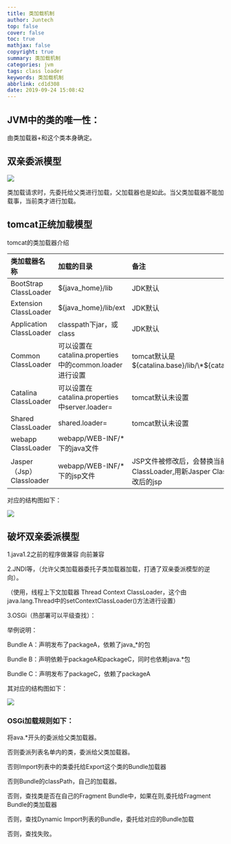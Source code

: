 ```yaml
---
title: 类加载机制
author: Juntech
top: false
cover: false
toc: true
mathjax: false
copyright: true
summary: 类加载机制
categories: jvm
tags: class loader
keywords: 类加载机制
abbrlink: cd1d308
date: 2019-09-24 15:08:42
---
```


## **JVM中的类的唯一性：**

由类加载器+和这个类本身确定。

## **双亲委派模型**

![](http://img.vim-cn.com/7b/8c603c6cf9d3be2851d07e5ab6c4bc1f4402e5.png)



类加载请求时，先委托给父类进行加载，父加载器也是如此。当父类加载器不能加载事，当前类才进行加载。

## **tomcat正统加载模型**

tomcat的类加载器介绍

| 类加载器名称              | 加载的目录                                             | 备注                                                         |
| :------------------------ | :----------------------------------------------------- | :----------------------------------------------------------- |
| BootStrap ClassLoader     | ${java\_home}/lib                                      | JDK默认                                                      |
| Extension ClassLoader     | ${java\_home}/lib/ext                                  | JDK默认                                                      |
| Application ClassLoader   | classpath下jar，或class                                | JDK默认                                                      |
| Common ClassLoader        | 可以设置在catalina.properties中的common.loader进行设置 | tomcat默认是${catalina.base}/lib/\*${catalina.home}/lib/\*   |
| Catalina ClassLoader      | 可以设置在catalina.properties中server.loader=          | tomcat默认未设置                                             |
| Shared ClassLoader        | shared.loader=                                         | tomcat默认未设置                                             |
| webapp ClassLoader        | webapp/WEB-INF/\*下的java文件                          |                                                              |
| Jasper（Jsp） Classloader | webapp/WEB-INF/\*下的jsp文件                           | JSP文件被修改后，会替换当前的Jasper ClassLoader,用新Jasper ClassLoader加载修改后的jsp |

对应的结构图如下：

![](http://img.vim-cn.com/84/897fa8a5a0ea3939d8f466f4481cf94f4ca672.png)

## 破坏双亲委派模型

1.java1.2之前的程序做兼容 向前兼容

2.JNDI等，（允许父类加载器委托子类加载器加载，打通了双亲委派模型的逆向）。

（使用，线程上下文加载器 Thread Context ClassLoader，这个由java.lang.Thread中的setContextClassLoader\(\)方法进行设置）

3.OSGi（热部署可以平级查找）：

举例说明：

Bundle A：声明发布了packageA，依赖了java\_\*的包

Bundle B：声明依赖于packageA和packageC，同时也依赖java.\*包

Bundle C：声明发布了packageC，依赖了packageA

其对应的结构图如下：

![](http://img.vim-cn.com/c3/4aa06724e876dc545fd8e3f334afd78912dab5.png)

### OSGi加载规则如下：

将ava.\*开头的委派给父类加载器。

否则委派列表名单内的类，委派给父类加载器。

否则Import列表中的类委托给Export这个类的Bundle加载器

否则Bundle的classPath，自己的加载器。

否则，查找类是否在自己的Fragment Bundle中，如果在则,委托给Fragment Bundle的类加载器

否则，查找Dynamic Import列表的Bundle，委托给对应的Bundle加载

否则，查找失败。

